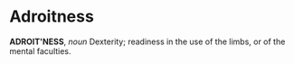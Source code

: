# Adroitness

**ADROIT'NESS**, _noun_ Dexterity; readiness in the use of the limbs, or of the mental faculties.